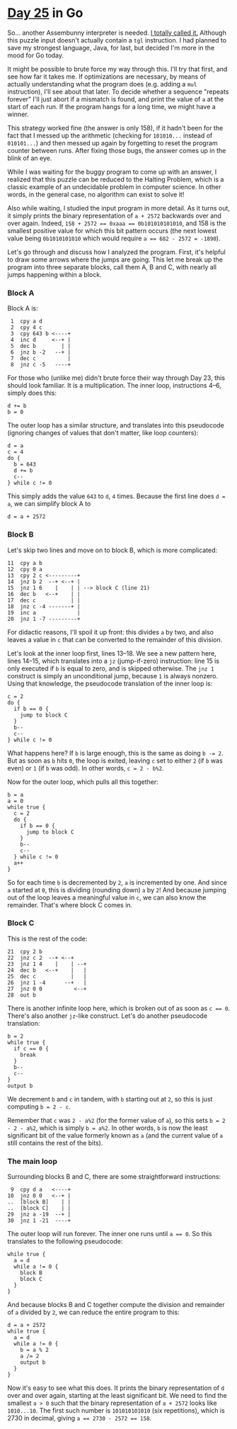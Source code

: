 # [Day 25](http://adventofcode.com/2016/day/25) in Go

So... another Assembunny interpreter is needed. [I totally called
it.](https://www.reddit.com/r/adventofcode/comments/5jvbzt/2016%5Fday%5F23%5Fsolutions/dbjgatd/)
Although this puzzle input doesn't actually contain a `tgl` instruction. I had
planned to save my strongest language, Java, for last, but decided I'm more in
the mood for Go today.

It might be possible to brute force my way through this. I'll try that first,
and see how far it takes me. If optimizations are necessary, by means of
actually understanding what the program does (e.g. adding a `mul` instruction),
I'll see about that later. To decide whether a sequence "repeats forever" I'll
just abort if a mismatch is found, and print the value of `a` at the start of
each run. If the program hangs for a long time, we might have a winner.

This strategy worked fine (the answer is only 158), if it hadn't been for the
fact that I messed up the arithmetic (checking for `101010...` instead of
`010101...`) and then messed up again by forgetting to reset the program
counter between runs. After fixing those bugs, the answer comes up in the blink
of an eye.

While I was waiting for the buggy program to come up with an answer, I realized
that this puzzle can be reduced to the Halting Problem, which is a classic
example of an undecidable problem in computer science. In other words, in the
general case, no algorithm can exist to solve it!

Also while waiting, I studied the input program in more detail. As it turns
out, it simply prints the binary representation of `a + 2572` backwards over
and over again. Indeed, `158 + 2572 == 0xaaa == 0b101010101010`, and 158 is the
smallest positive value for which this bit pattern occurs (the next lowest
value being `0b1010101010` which would require `a == 682 - 2572 = -1890`).

Let's go through and discuss how I analyzed the program. First, it's helpful to
draw some arrows where the jumps are going. This let me break up the program
into three separate blocks, call them A, B and C, with nearly all jumps
happening within a block.

### Block A

Block A is:

     1  cpy a d
     2  cpy 4 c
     3  cpy 643 b <----+
     4  inc d     <--+ |
     5  dec b        | |
     6  jnz b -2   --+ |
     7  dec c          |
     8  jnz c -5   ----+

For those who (unlike me) didn't brute force their way through Day 23, this
should look familiar. It is a multiplication. The inner loop, instructions 4–6,
simply does this:

    d += b
    b = 0

The outer loop has a similar structure, and translates into this pseudocode
(ignoring changes of values that don't matter, like loop counters):

    d = a
    c = 4
    do {
      b = 643
      d += b
      c--
    } while c != 0

This simply adds the value `643` to `d`, `4` times. Because the first line does
`d = a`, we can simplify block A to

    d = a + 2572

### Block B

Let's skip two lines and move on to block B, which is more complicated:

    11  cpy a b
    12  cpy 0 a
    13  cpy 2 c <---------+
    14  jnz b 2  --+ <--+ |
    15  jnz 1 6    |    | | --> block C (line 21)
    16  dec b   <--+    | |
    17  dec c           | |
    18  jnz c -4 -------+ |
    19  inc a             |
    20  jnz 1 -7 ---------+

For didactic reasons, I'll spoil it up front: this divides `a` by two, and also
leaves a value in `c` that can be converted to the remainder of this division.

Let's look at the inner loop first, lines 13–18. We see a new pattern here,
lines 14–15, which translates into a `jz` (jump-if-zero) instruction: line 15
is only executed if `b` is equal to zero, and is skipped otherwise. The `jnz 1`
construct is simply an unconditional jump, because `1` is always nonzero. Using
that knowledge, the pseudocode translation of the inner loop is:

    c = 2
    do {
      if b == 0 {
        jump to block C
      }
      b--
      c--
    } while c != 0

What happens here? If `b` is large enough, this is the same as doing `b -= 2`.
But as soon as `b` hits `0`, the loop is exited, leaving `c` set to either `2`
(if `b` was even) or `1` (if `b` was odd). In other words, `c = 2 - b%2`.

Now for the outer loop, which pulls all this together:

    b = a
    a = 0
    while true {
      c = 2
      do {
        if b == 0 {
          jump to block C
        }
        b--
        c--
      } while c != 0
      a++
    }

So for each time `b` is decremented by `2`, `a` is incremented by one. And
since `a` started at `0`, this is dividing (rounding down) `a` by `2`! And
because jumping out of the loop leaves a meaningful value in `c`, we can also
know the remainder. That's where block C comes in.

### Block C

This is the rest of the code:

    21  cpy 2 b
    22  jnz c 2  --+ <--+
    23  jnz 1 4    |    | --+
    24  dec b   <--+    |   |
    25  dec c           |   |
    26  jnz 1 -4      --+   |
    27  jnz 0 0          <--+
    28  out b

There is another infinite loop here, which is broken out of as soon as `c ==
0`. There's also another `jz`-like construct. Let's do another pseudocode
translation:

    b = 2
    while true {
      if c == 0 {
        break
      }
      b--
      c--
    }
    output b

We decrement `b` and `c` in tandem, with `b` starting out at `2`, so this is
just computing `b = 2 - c`.

Remember that `c` was `2 - a%2` (for the former value of `a`), so this sets `b
= 2 - 2 - a%2`, which is simply `b = a%2`. In other words, `b` is now the least
significant bit of the value formerly known as `a` (and the current value of
`a` still contains the rest of the bits).

### The main loop

Surrounding blocks B and C, there are some straightforward instructions:

     9  cpy d a   <----+
    10  jnz 0 0   <--+ |
    ..  [block B]    | |
    ..  [block C]    | |
    29  jnz a -19  --+ |
    30  jnz 1 -21  ----+

The outer loop will run forever. The inner one runs until `a == 0`. So this
translates to the following pseudocode:

    while true {
      a = d
      while a != 0 {
        block B
        block C
      }
    }

And because blocks B and C together compute the division and remainder of `a`
divided by `2`, we can reduce the entire program to this:

    d = a + 2572
    while true {
      a = d
      while a != 0 {
        b = a % 2
        a /= 2
        output b
      }
    }

Now it's easy to see what this does. It prints the binary representation of `d`
over and over again, starting at the least significant bit. We need to find the
smallest `a > 0` such that the binary representation of `a + 2572` looks like
`1010...10`. The first such number is `101010101010` (six repetitions), which
is 2730 in decimal, giving `a == 2730 - 2572 == 158`.
